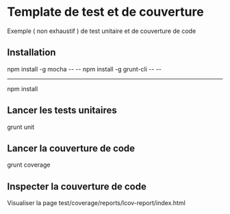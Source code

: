 # Template de test et de couverture
Exemple ( non exhaustif ) de test unitaire et de couverture de code

## Installation
npm install -g mocha -- --
npm install -g grunt-cli -- --
-- --
npm install

## Lancer les tests unitaires
grunt unit

## Lancer la couverture de code
grunt coverage

## Inspecter la couverture de code
Visualiser la page test/coverage/reports/lcov-report/index.html

